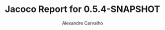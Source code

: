 ---
title: Jacoco Report for 0.5.4-SNAPSHOT
author: Alexandre Carvalho
menu_title: 0.5.4-SNAPSHOT
category: jacoco_reports
layout: iframe
iframe_url: /docs/0.5.4-SNAPSHOT/jacoco/test/html/index.html
order: 3
---
